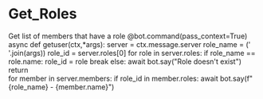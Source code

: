# Get_Roles
Get list of members that have a role
@bot.command(pass_context=True)  
async def getuser(ctx,*args):
  server = ctx.message.server
  role_name = (' '.join(args))
  role_id = server.roles[0]
  for role in server.roles:
    if role_name == role.name:
      role_id = role
      break
  else:
    await bot.say("Role doesn't exist")
    return    
  for member in server.members:
    if role_id in member.roles:
      await bot.say(f"{role_name} - {member.name}")
